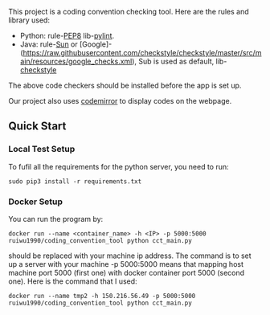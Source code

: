 This project is a coding convention checking tool. Here are the rules and library used:
<!-- # checking coding convention
pylint
cppcheck -->

* Python: rule-[PEP8](https://www.python.org/dev/peps/pep-0008/) lib-[pylint](https://www.pylint.org/#install).
* Java: rule-[Sun](https://raw.githubusercontent.com/checkstyle/checkstyle/master/src/main/resources/sun_checks.xml) or [Google]-(https://raw.githubusercontent.com/checkstyle/checkstyle/master/src/main/resources/google_checks.xml), Sub is used as default, lib-[checkstyle](http://checkstyle.sourceforge.net/cmdline.html#Download_and_Run)

The above code checkers should be installed before the app is set up.

Our project also uses [codemirror](https://codemirror.net/) to display codes on the webpage.
## Quick Start
### Local Test Setup
To fufil all the requirements for the python server, you need to run:
```
sudo pip3 install -r requirements.txt
```

### Docker Setup
You can run the program by:
```
docker run --name <container_name> -h <IP> -p 5000:5000 ruiwu1990/coding_convention_tool python cct_main.py
```

<IP> should be replaced with your machine ip address. The command is to set up a server with your machine
-p 5000:5000 means that mapping host machine port 5000 (first one) with docker container port 5000 (second one).
Here is the command that I used:

```
docker run --name tmp2 -h 150.216.56.49 -p 5000:5000 ruiwu1990/coding_convention_tool python cct_main.py
```


